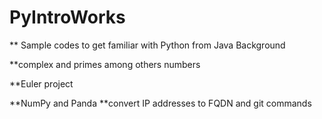 # PyIntroWorks

** Sample codes to get familiar with Python from Java Background

**complex and primes among others numbers

**Euler project

**NumPy and Panda
**convert IP addresses to FQDN and git commands
